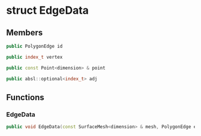 # struct EdgeData


## Members

```cpp
public PolygonEdge id
```

```cpp
public index_t vertex
```

```cpp
public const Point<dimension> & point
```

```cpp
public absl::optional<index_t> adj
```



## Functions

### EdgeData

```cpp
public void EdgeData(const SurfaceMesh<dimension> & mesh, PolygonEdge edge_in)
```




